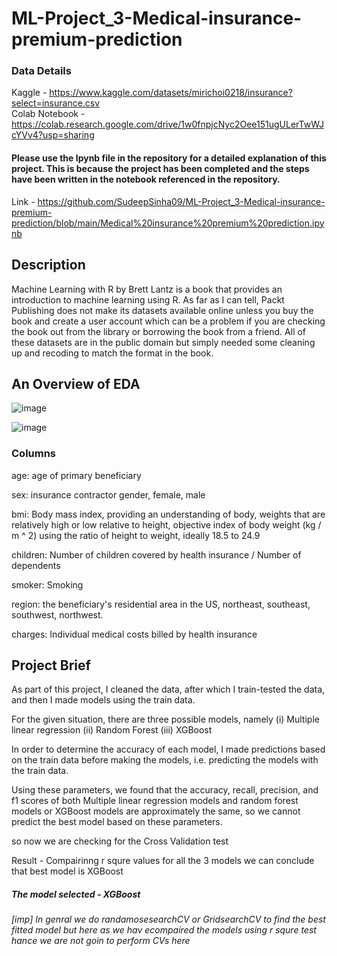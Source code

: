 # ML-Project_3-Medical-insurance-premium-prediction
### Data Details 

  Kaggle - https://www.kaggle.com/datasets/mirichoi0218/insurance?select=insurance.csv  
  Colab Notebook - https://colab.research.google.com/drive/1w0fnpjcNyc2Oee151ugULerTwWJcYVv4?usp=sharing
  
#### Please use the Ipynb file in the repository for a detailed explanation of this project. This is because the project has been completed and the steps have been written in the notebook referenced in the repository.
Link - https://github.com/SudeepSinha09/ML-Project_3-Medical-insurance-premium-prediction/blob/main/Medical%20insurance%20premium%20prediction.ipynb

## Description

Machine Learning with R by Brett Lantz is a book that provides an introduction to machine learning using R. As far as I can tell, Packt Publishing does not make its datasets available online unless you buy the book and create a user account which can be a problem if you are checking the book out from the library or borrowing the book from a friend. All of these datasets are in the public domain but simply needed some cleaning up and recoding to match the format in the book.

## An Overview of EDA

![image](https://user-images.githubusercontent.com/93086122/208367286-dd672749-bbe4-430c-a551-ebac63d93a6e.png)

![image](https://user-images.githubusercontent.com/93086122/208367322-9a21fc38-3cf8-4f39-9717-23409a004753.png)

### Columns

age: age of primary beneficiary

sex: insurance contractor gender, female, male

bmi: Body mass index, providing an understanding of body, weights that are relatively high or low relative to height,
objective index of body weight (kg / m ^ 2) using the ratio of height to weight, ideally 18.5 to 24.9

children: Number of children covered by health insurance / Number of dependents

smoker: Smoking

region: the beneficiary's residential area in the US, northeast, southeast, southwest, northwest.

charges: Individual medical costs billed by health insurance

## Project Brief

As part of this project, I cleaned the data, after which I train-tested the data, and then I made models using the train data.

For the given situation, there are three possible models, namely (i) Multiple linear regression (ii) Random Forest (iii) XGBoost

In order to determine the accuracy of each model, I made predictions based on the train data before making the models, i.e. predicting the models with the train data.

Using these parameters, we found that the accuracy, recall, precision, and f1 scores of both Multiple linear regression models and random forest models or XGBoost models are approximately the same, so we cannot predict the best model based on these parameters.

so now we are checking for the Cross Validation test

Result - Compairinng r squre values for all the 3 models we can conclude that best model is XGBoost

##### The model selected - XGBoost

###### [imp] In genral we do randamosesearchCV or GridsearchCV to find the best fitted model but here as we hav ecompaired the models using r squre test hance we are not goin to perform CVs here
